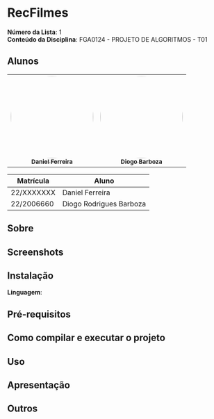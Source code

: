 # RecFilmes

**Número da Lista**: 1  
**Conteúdo da Disciplina**: FGA0124 - PROJETO DE ALGORITMOS - T01  


## Alunos


<div align = "center">
<table>
  <tr>
    <td align="center"><a href="https://github.com/DanielFsR"><img style="border-radius: 50%;" src="https://github.com/DanielFsR.png" width="190;" alt=""/><br /><sub><b>Daniel Ferreira</b></sub></a><br /><a href="Link git" title="Rocketseat"></a></td>
    <td align="center"><a href="https://github.com/Diogo-Barboza"><img style="border-radius: 50%;" src="https://github.com/Diogo-Barboza.png" width="190px;" alt=""/><br /><sub><b>Diogo Barboza </b></sub></a><br />
  </tr>
</table>

| Matrícula   | Aluno                             |
| ----------- | ---------------------------------- |
| 22/XXXXXXX  | Daniel Ferreira      |
| 22/2006660  | Diogo Rodrigues Barboza           |
</div>

## Sobre 


## Screenshots


## Instalação 
**Linguagem**:

## Pré-requisitos


## Como compilar e executar o projeto


## Uso 


## Apresentação 
<!-- 
<div align="center">
<a href="https://youtu.be/xxxx"><img src="https://i.imgur.com/xxxx.png" width="50%"></a>
</div>

<font size="3"><p style="text-align: center">Autor: [Diogo Barboza](https://github.com/) e [Daniel Ferreira](https://github.com/).</p></font> -->


## Outros 
  



